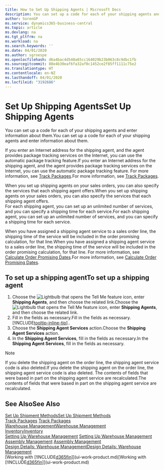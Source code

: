 ```yaml
---
title: How to Set Up Shipping Agents | Microsoft Docs
description: You can set up a code for each of your shipping agents and enter information about them.
author: SorenGP
ms.service: dynamics365-business-central
ms.topic: article
ms.devlang: na
ms.tgt_pltfrm: na
ms.workload: na
ms.search.keywords: ''
ms.date: 04/01/2020
ms.author: sgroespe
ms.openlocfilehash: d6a4bac4d540a65cc164029b23b063c8c9dbc1fb
ms.sourcegitcommit: 88e4b30eaf6fa32af0c1452ce2f85ff1111c75e2
ms.translationtype: HT
ms.contentlocale: en-NZ
ms.lasthandoff: 04/01/2020
ms.locfileid: "3192686"
---
```

# <a name="set-up-shipping-agents"></a><span data-ttu-id="fe830-103">Set Up Shipping Agents</span><span class="sxs-lookup"><span data-stu-id="fe830-103">Set Up Shipping Agents</span></span>
<span data-ttu-id="fe830-104">You can set up a code for each of your shipping agents and enter information about them.</span><span class="sxs-lookup"><span data-stu-id="fe830-104">You can set up a code for each of your shipping agents and enter information about them.</span></span>  

<span data-ttu-id="fe830-105">If you enter an Internet address for the shipping agent, and the agent provides package tracking services on the Internet, you can use the automatic package tracking feature.</span><span class="sxs-lookup"><span data-stu-id="fe830-105">If you enter an Internet address for the shipping agent, and the agent provides package tracking services on the Internet, you can use the automatic package tracking feature.</span></span> <span data-ttu-id="fe830-106">For more information, see [Track Packages](sales-how-track-packages.md).</span><span class="sxs-lookup"><span data-stu-id="fe830-106">For more information, see [Track Packages](sales-how-track-packages.md).</span></span>

<span data-ttu-id="fe830-107">When you set up shipping agents on your sales orders, you can also specify the services that each shipping agent offers.</span><span class="sxs-lookup"><span data-stu-id="fe830-107">When you set up shipping agents on your sales orders, you can also specify the services that each shipping agent offers.</span></span>  
<span data-ttu-id="fe830-108">For each shipping agent, you can set up an unlimited number of services, and you can specify a shipping time for each service.</span><span class="sxs-lookup"><span data-stu-id="fe830-108">For each shipping agent, you can set up an unlimited number of services, and you can specify a shipping time for each service.</span></span>  

<span data-ttu-id="fe830-109">When you have assigned a shipping agent service to a sales order line, the shipping time of the service will be included in the order promising calculation, for that line.</span><span class="sxs-lookup"><span data-stu-id="fe830-109">When you have assigned a shipping agent service to a sales order line, the shipping time of the service will be included in the order promising calculation, for that line.</span></span> <span data-ttu-id="fe830-110">For more information, see [Calculate Order Promising Dates](sales-how-to-calculate-order-promising-dates.md).</span><span class="sxs-lookup"><span data-stu-id="fe830-110">For more information, see [Calculate Order Promising Dates](sales-how-to-calculate-order-promising-dates.md).</span></span>

## <a name="to-set-up-a-shipping-agent"></a><span data-ttu-id="fe830-111">To set up a shipping agent</span><span class="sxs-lookup"><span data-stu-id="fe830-111">To set up a shipping agent</span></span>  
1.  <span data-ttu-id="fe830-112">Choose the ![Lightbulb that opens the Tell Me feature](media/ui-search/search_small.png "Tell me what you want to do") icon, enter **Shipping Agents**, and then choose the related link.</span><span class="sxs-lookup"><span data-stu-id="fe830-112">Choose the ![Lightbulb that opens the Tell Me feature](media/ui-search/search_small.png "Tell me what you want to do") icon, enter **Shipping Agents**, and then choose the related link.</span></span>  
2.  <span data-ttu-id="fe830-113">Fill in the fields as necessary.</span><span class="sxs-lookup"><span data-stu-id="fe830-113">Fill in the fields as necessary.</span></span> [!INCLUDE[tooltip-inline-tip](includes/tooltip-inline-tip_md.md)]<span data-ttu-id="fe830-114">.</span><span class="sxs-lookup"><span data-stu-id="fe830-114">.</span></span>  
3.  <span data-ttu-id="fe830-115">Choose the **Shipping Agent Services** action.</span><span class="sxs-lookup"><span data-stu-id="fe830-115">Choose the **Shipping Agent Services** action.</span></span>
4. <span data-ttu-id="fe830-116">In the **Shipping Agent Services**, fill in the fields as necessary.</span><span class="sxs-lookup"><span data-stu-id="fe830-116">In the **Shipping Agent Services**, fill in the fields as necessary.</span></span>

> [!NOTE]  
>  <span data-ttu-id="fe830-117">If you delete the shipping agent on the order line, the shipping agent service code is also deleted.</span><span class="sxs-lookup"><span data-stu-id="fe830-117">If you delete the shipping agent on the order line, the shipping agent service code is also deleted.</span></span> <span data-ttu-id="fe830-118">The contents of fields that were based in part on the shipping agent service are recalculated.</span><span class="sxs-lookup"><span data-stu-id="fe830-118">The contents of fields that were based in part on the shipping agent service are recalculated.</span></span>  

## <a name="see-also"></a><span data-ttu-id="fe830-119">See Also</span><span class="sxs-lookup"><span data-stu-id="fe830-119">See Also</span></span>
[<span data-ttu-id="fe830-120">Set Up Shipment Methods</span><span class="sxs-lookup"><span data-stu-id="fe830-120">Set Up Shipment Methods</span></span>](sales-how-set-up-shipment-methods.md)  
<span data-ttu-id="fe830-121">[Track Packages](sales-how-track-packages.md)  </span><span class="sxs-lookup"><span data-stu-id="fe830-121">[Track Packages](sales-how-track-packages.md)  </span></span>  
[<span data-ttu-id="fe830-122">Warehouse Management</span><span class="sxs-lookup"><span data-stu-id="fe830-122">Warehouse Management</span></span>](warehouse-manage-warehouse.md)  
[<span data-ttu-id="fe830-123">Inventory</span><span class="sxs-lookup"><span data-stu-id="fe830-123">Inventory</span></span>](inventory-manage-inventory.md)  
<span data-ttu-id="fe830-124">[Setting Up Warehouse Management](warehouse-setup-warehouse.md)   </span><span class="sxs-lookup"><span data-stu-id="fe830-124">[Setting Up Warehouse Management](warehouse-setup-warehouse.md)   </span></span>  
<span data-ttu-id="fe830-125">[Assembly Management](assembly-assemble-items.md)  </span><span class="sxs-lookup"><span data-stu-id="fe830-125">[Assembly Management](assembly-assemble-items.md)  </span></span>  
[<span data-ttu-id="fe830-126">Design Details: Warehouse Management</span><span class="sxs-lookup"><span data-stu-id="fe830-126">Design Details: Warehouse Management</span></span>](design-details-warehouse-management.md)  
<span data-ttu-id="fe830-127">[Working with [!INCLUDE[d365fin](includes/d365fin_md.md)]](ui-work-product.md)</span><span class="sxs-lookup"><span data-stu-id="fe830-127">[Working with [!INCLUDE[d365fin](includes/d365fin_md.md)]](ui-work-product.md)</span></span>  
